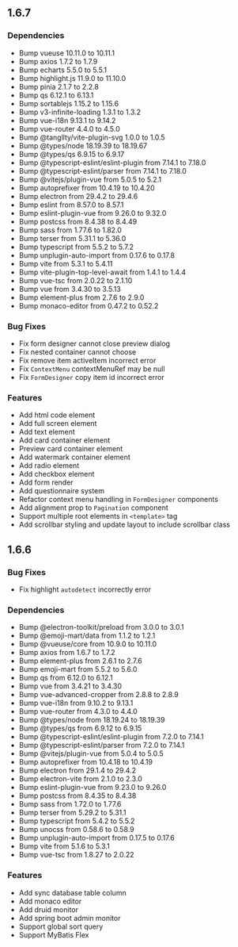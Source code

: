 ## 1.6.7

### Dependencies

 * Bump vueuse 10.11.0 to 10.11.1
 * Bump axios 1.7.2 to 1.7.9
 * Bump echarts 5.5.0 to 5.5.1
 * Bump highlight.js 11.9.0 to 11.10.0
 * Bump pinia 2.1.7 to 2.2.8
 * Bump qs 6.12.1 to 6.13.1
 * Bump sortablejs 1.15.2 to 1.15.6
 * Bump v3-infinite-loading 1.3.1 to 1.3.2
 * Bump vue-i18n 9.13.1 to 9.14.2
 * Bump vue-router 4.4.0 to 4.5.0
 * Bump @tangllty/vite-plugin-svg 1.0.0 to 1.0.5
 * Bump @types/node 18.19.39 to 18.19.67
 * Bump @types/qs 6.9.15 to 6.9.17
 * Bump @typescript-eslint/eslint-plugin from 7.14.1 to 7.18.0
 * Bump @typescript-eslint/parser from 7.14.1 to 7.18.0
 * Bump @vitejs/plugin-vue from 5.0.5 to 5.2.1
 * Bump autoprefixer from 10.4.19 to 10.4.20
 * Bump electron from 29.4.2 to 29.4.6
 * Bump eslint from 8.57.0 to 8.57.1
 * Bump eslint-plugin-vue from 9.26.0 to 9.32.0
 * Bump postcss from 8.4.38 to 8.4.49
 * Bump sass from 1.77.6 to 1.82.0
 * Bump terser from 5.31.1 to 5.36.0
 * Bump typescript from 5.5.2 to 5.7.2
 * Bump unplugin-auto-import from 0.17.6 to 0.17.8
 * Bump vite from 5.3.1 to 5.4.11
 * Bump vite-plugin-top-level-await from 1.4.1 to 1.4.4
 * Bump vue-tsc from 2.0.22 to 2.1.10
 * Bump vue from 3.4.30 to 3.5.13
 * Bump element-plus from 2.7.6 to 2.9.0
 * Bump monaco-editor from 0.47.2 to 0.52.2

### Bug Fixes

 * Fix form designer cannot close preview dialog
 * Fix nested container cannot choose
 * Fix remove item activeItem incorrect error
 * Fix `ContextMenu` contextMenuRef may be null
 * Fix `FormDesigner` copy item id incorrect error

### Features
 * Add html code element
 * Add full screen element
 * Add text element
 * Add card container element
 * Preview card container element
 * Add watermark container element
 * Add radio element
 * Add checkbox element
 * Add form render
 * Add questionnaire system
 * Refactor context menu handling in `FormDesigner` components
 * Add alignment prop to `Pagination` component
 * Support multiple root elements in `<template>` tag
 * Add scrollbar styling and update layout to include scrollbar class

## 1.6.6

### Bug Fixes

 * Fix highlight `autodetect` incorrectly error

### Dependencies

 * Bump @electron-toolkit/preload from 3.0.0 to 3.0.1
 * Bump @emoji-mart/data from 1.1.2 to 1.2.1
 * Bump @vueuse/core from 10.9.0 to 10.11.0
 * Bump axios from 1.6.7 to 1.7.2
 * Bump element-plus from 2.6.1 to 2.7.6
 * Bump emoji-mart from 5.5.2 to 5.6.0
 * Bump qs from 6.12.0 to 6.12.1
 * Bump vue from 3.4.21 to 3.4.30
 * Bump vue-advanced-cropper from 2.8.8 to 2.8.9
 * Bump vue-i18n from 9.10.2 to 9.13.1
 * Bump vue-router from 4.3.0 to 4.4.0
 * Bump @types/node from 18.19.24 to 18.19.39
 * Bump @types/qs from 6.9.12 to 6.9.15
 * Bump @typescript-eslint/eslint-plugin from 7.2.0 to 7.14.1
 * Bump @typescript-eslint/parser from 7.2.0 to 7.14.1
 * Bump @vitejs/plugin-vue from 5.0.4 to 5.0.5
 * Bump autoprefixer from 10.4.18 to 10.4.19
 * Bump electron from 29.1.4 to 29.4.2
 * Bump electron-vite from 2.1.0 to 2.3.0
 * Bump eslint-plugin-vue from 9.23.0 to 9.26.0
 * Bump postcss from 8.4.35 to 8.4.38
 * Bump sass from 1.72.0 to 1.77.6
 * Bump terser from 5.29.2 to 5.31.1
 * Bump typescript from 5.4.2 to 5.5.2
 * Bump unocss from 0.58.6 to 0.58.9
 * Bump unplugin-auto-import from 0.17.5 to 0.17.6
 * Bump vite from 5.1.6 to 5.3.1
 * Bump vue-tsc from 1.8.27 to 2.0.22

### Features

 * Add sync database table column
 * Add monaco editor
 * Add druid monitor
 * Add spring boot admin monitor
 * Support global sort query
 * Support MyBatis Flex
